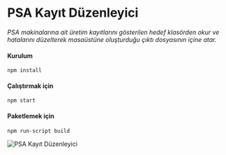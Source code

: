 # PSA Kayıt Düzenleyici

*PSA makinalarına ait üretim kayıtlarını gösterilen hedef klasörden okur ve hatalarını düzelterek masaüstüne oluşturduğu çıktı dosyasının içine atar.*

#### Kurulum

```
npm install
```


#### Çalıştırmak için

```
npm start
```


#### Paketlemek için

```
npm run-script build
```



![PSA Kayıt Düzenleyici](https://raw.githubusercontent.com/qencezero/PSA-Kayit-Duzenleyici/master/image.png)


